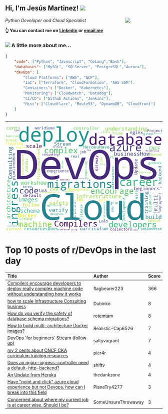 <!--
**jmartinezl/jmartinezl** is a ✨ _special_ ✨ repository because its `README.md` (this file) appears on your GitHub profile.

Here are some ideas to get you started:

- 🔭 I’m currently working on ...
- 🌱 I’m currently learning ...
- 👯 I’m looking to collaborate on ...
- 🤔 I’m looking for help with ...
- 💬 Ask me about ...
- 📫 How to reach me: ...
- 😄 Pronouns: ...
- ⚡ Fun fact: ...
-->

<h2>Hi, I'm Jesús Martinez! <img src="https://media.giphy.com/media/WUlplcMpOCEmTGBtBW/giphy.gif" width="30"> </h2>
<img align='right' src="https://media.giphy.com/media/NytMLKyiaIh6VH9SPm/giphy.gif" width="120">
<p><em>Python Developer and Cloud Specialist
</em></p>

**👆 You can contact me on [Linkedin](https://www.linkedin.com/in/jes%C3%BAs-martinez-2b7b10104/) or [email me](mailto:jesus.mtz.lorenzo@gmail.com)**

### <img src="https://media.giphy.com/media/VgCDAzcKvsR6OM0uWg/giphy.gif" width="50"> A little more about me...  

```json
{
    "code": ["Python", "Javascript", "GoLang","Bash"],
    "databases": ["MySQL", "SQLServer", "PostgreSQL","Aurora"],
    "devOps": [
        "Cloud Platforms": ["AWS", "GCP"],
        "IaC": ["Terraform", "CloudFormation", "AWS SAM"],
        "Containers": ["Docker", "Kubernetes"],
        "Monitoring": ["Cloudwatch", "Datadog"],
        "CI/CD": ["Github Actions", "Jenkins"],
        "Misc": ["Cloudflare", "Route53", "DynamoDB", "Cloudfront"]
    ]
}
```
---

![Wordcloud](./cloud.png)

# Top 10 posts of r/DevOps in the last day

| Title | Author | Score |
|:---|:---|:---|
| [Compilers encourage developers to deploy really complex machine code without understanding how it works](https://www.reddit.com/r/devops/comments/wxf6yj/compilers_encourage_developers_to_deploy_really/) | flagbearer223 | 366 |
| [how to scale Infrastructure Consulting business](https://www.reddit.com/r/devops/comments/wxpmm0/how_to_scale_infrastructure_consulting_business/) | Dubinko | 8 |
| [How do you verify the safety of database schema migrations?](https://www.reddit.com/r/devops/comments/wy2byn/how_do_you_verify_the_safety_of_database_schema/) | rotemtam | 8 |
| [How to build multi-architecture Docker images?](https://www.reddit.com/r/devops/comments/wy78ed/how_to_build_multiarchitecture_docker_images/) | Realistic-Cap6526 | 7 |
| [DevOps 'for beginners' Stream (follow up)](https://www.reddit.com/r/devops/comments/wxge6g/devops_for_beginners_stream_follow_up/) | saltyvagrant | 7 |
| [my 2 cents about CNCF CKA curriculum training resources](https://www.reddit.com/r/devops/comments/wxokbt/my_2_cents_about_cncf_cka_curriculum_training/) | pier4r | 4 |
| [Does an nginx-ingress-controller need a default-http-backend?](https://www.reddit.com/r/devops/comments/wxt6v8/does_an_nginxingresscontroller_need_a/) | shiftv | 4 |
| [An Update from Heroku](https://www.reddit.com/r/devops/comments/wxkd88/an_update_from_heroku/) | thedankzone | 4 |
| [Have "point and click" azure cloud experience but not Devops, how can I break into this field](https://www.reddit.com/r/devops/comments/wxoffx/have_point_and_click_azure_cloud_experience_but/) | PlaneTry4277 | 3 |
| [Concerned about where my current job is at career wise. Should I be?](https://www.reddit.com/r/devops/comments/wxkxhs/concerned_about_where_my_current_job_is_at_career/) | SomeUnsureThrowaway | 3 |
